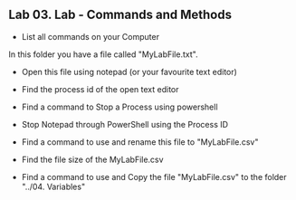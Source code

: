 ## Lab 03. Lab - Commands and Methods

- List all commands on your Computer

In this folder you have a file called "MyLabFile.txt".

- Open this file using notepad (or your favourite text editor)
- Find the process id of the open text editor
- Find a command to Stop a Process using powershell
- Stop Notepad through PowerShell using the Process ID

- Find a command to use and rename this file to "MyLabFile.csv"
- Find the file size of the MyLabFile.csv
- Find a command to use and Copy the file "MyLabFile.csv" to the folder "../04. Variables"
